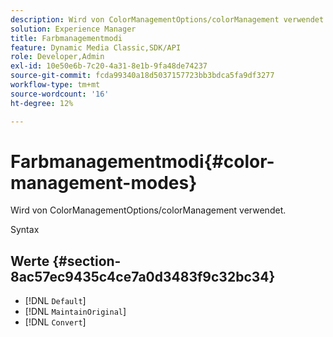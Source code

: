 ```yaml
---
description: Wird von ColorManagementOptions/colorManagement verwendet.
solution: Experience Manager
title: Farbmanagementmodi
feature: Dynamic Media Classic,SDK/API
role: Developer,Admin
exl-id: 10e50e6b-7c20-4a31-8e1b-9fa48de74237
source-git-commit: fcda99340a18d5037157723bb3bdca5fa9df3277
workflow-type: tm+mt
source-wordcount: '16'
ht-degree: 12%

---
```


# Farbmanagementmodi{#color-management-modes}

Wird von ColorManagementOptions/colorManagement verwendet.

Syntax

## Werte {#section-8ac57ec9435c4ce7a0d3483f9c32bc34}

* [!DNL `Default`]
* [!DNL `MaintainOriginal`]
* [!DNL `Convert`]
